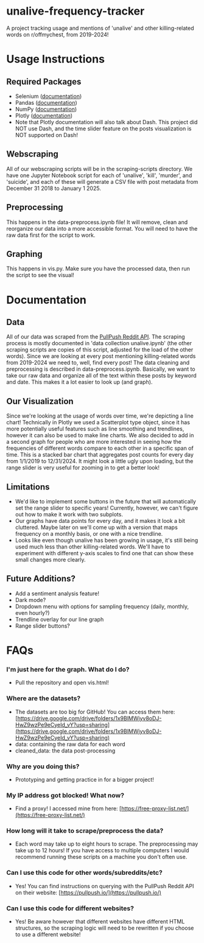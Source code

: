 # unalive-frequency-tracker

A project tracking usage and mentions of 'unalive' and other killing-related words on r/offmychest, from 2019-2024!

# Usage Instructions

## Required Packages
* Selenium ([documentation](https://www.selenium.dev/documentation/))
* Pandas ([documentation](https://pandas.pydata.org/docs/))
* NumPy ([documentation](https://numpy.org/doc/stable/))
* Plotly ([documentation](https://plotly.com/python/))
*    Note that Plotly documentation will also talk about Dash. This project did NOT use Dash, and the time slider feature on the posts visualization is NOT supported on Dash!

## Webscraping
All of our webscraping scripts will be in the scraping-scripts directory. We have one Jupyter Notebook script for each of 'unalive', 'kill', 'murder', and 'suicide', and each of these will generate a CSV file with post metadata from December 31 2018 to January 1 2025.

## Preprocessing
This happens in the data-preprocess.ipynb file! It will remove, clean and reorganize our data into a more accessible format. You will need to have the raw data first for the script to work.

## Graphing
This happens in vis.py. Make sure you have the processed data, then run the script to see the visual!

# Documentation
## Data 
All of our data was scraped from the [PullPush Reddit API](https://pullpush.io/). The scraping process is mostly documented in 'data collection unalive.ipynb' (the other scraping scripts are copies of this script, adjusted for the load of the other words). Since we are looking at every post mentioning killing-related words from 2019-2024 we need to, well, find every post!
The data cleaning and preprocessing is described in data-preprocess.ipynb. Basically, we want to take our raw data and organize all of the text within these posts by keyword and date. This makes it a lot easier to look up (and graph).

## Our Visualization
Since we're looking at the usage of words over time, we're depicting a line chart! Technically in Plotly we used a Scatterplot type object, since it has more potentially useful features such as line smoothing and trendlines, however it can also be used to make line charts. 
We also decided to add in a second graph for people who are more interested in seeing how the frequencies of different words compare to each other in a specific span of time. This is a stacked bar chart that aggregates post counts for every day from 1/1/2019 to 12/31/2024. It might look a little ugly upon loading, but the range slider is very useful for zooming in to get a better look!

## Limitations
* We'd like to implement some buttons in the future that will automatically set the range slider to specific years! Currently, however, we can't figure out how to make it work with two subplots.
* Our graphs have data points for every day, and it makes it look a bit cluttered. Maybe later on we'll come up with a version that maps frequency on a monthly basis, or one with a nice trendline.
* Looks like even though unalive has been growing in usage, it's still being used much less than other killing-related words. We'll have to experiment with different y-axis scales to find one that can show these small changes more clearly.

## Future Additions?
* Add a sentiment analysis feature!
* Dark mode?
* Dropdown menu with options for sampling frequency (daily, monthly, even hourly?)
* Trendline overlay for our line graph
* Range slider buttons?


# FAQs
### I'm just here for the graph. What do I do?
* Pull the repository and open vis.html!

### Where are the datasets?
* The datasets are too big for GitHub! You can access them here: [https://drive.google.com/drive/folders/1x9BlMWjyv8oDJ-HwZ9wzPe9eCyeId_vY?usp=sharing](https://drive.google.com/drive/folders/1x9BlMWjyv8oDJ-HwZ9wzPe9eCyeId_vY?usp=sharing)
*   data: containing the raw data for each word
*   cleaned_data: the data post-processing

### Why are you doing this?
* Prototyping and getting practice in for a bigger project!

### My IP address got blocked! What now?
* Find a proxy! I accessed mine from here: [https://free-proxy-list.net/](https://free-proxy-list.net/)

### How long will it take to scrape/preprocess the data?
* Each word may take up to eight hours to scrape. The preprocessing may take up to 12 hours! If you have access to multiple computers I would recommend running these scripts on a machine you don't often use.

### Can I use this code for other words/subreddits/etc?
* Yes! You can find instructions on querying with the PullPush Reddit API on their website: [https://pullpush.io/](https://pullpush.io/)

### Can I use this code for different websites?
* Yes! Be aware however that different websites have different HTML structures, so the scraping logic will need to be rewritten if you choose to use a different website!

